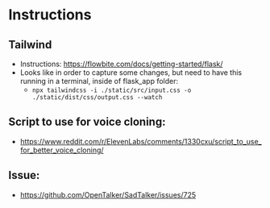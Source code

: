 # Instructions 


## Tailwind 

- Instructions: https://flowbite.com/docs/getting-started/flask/ 
- Looks like in order to capture some changes, but need to have this running in a terminal, inside of flask_app folder:
    - `npx tailwindcss -i ./static/src/input.css -o ./static/dist/css/output.css --watch`

## Script to use for voice cloning:
- https://www.reddit.com/r/ElevenLabs/comments/1330cxu/script_to_use_for_better_voice_cloning/ 

## Issue:
- https://github.com/OpenTalker/SadTalker/issues/725 